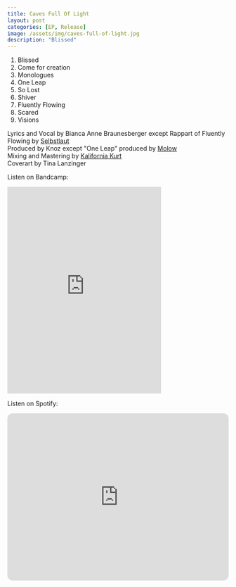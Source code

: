 ```yaml
---
title: Caves Full Of Light
layout: post
categories: [EP, Release]
image: /assets/img/caves-full-of-light.jpg
description: "Blissed"
---
```


1. Blissed
1. Come for creation
1. Monologues
1. One Leap
1. So Lost
1. Shiver
1. Fluently Flowing
1. Scared
1. Visions



Lyrics and Vocal by Bianca Anne Braunesberger except Rappart of Fluently Flowing by [Selbstlaut](https://selbstlaut.bandcamp.com/)  
Produced by Knoz except "One Leap" produced by [Molow](https://nulluhreins.org/)  
Mixing and Mastering by [Kalifornia Kurt](https://soundcloud.com/kalifornia-kurt)  
Coverart by Tina Lanzinger  

Listen on Bandcamp:
<iframe style="border: 0; width: 350px; height: 470px;" src="https://bandcamp.com/EmbeddedPlayer/album=3468071668/size=large/bgcol=ffffff/linkcol=0687f5/tracklist=false/transparent=true/" seamless><a href="https://quod.bandcamp.com/album/caves-full-of-light">Caves full of Light by Quod</a></iframe>

Listen on Spotify:
<iframe style="border-radius:12px" src="https://open.spotify.com/embed/album/34w5FwyizigbNs68jwUadJ?utm_source=generator" width="100%" height="380" frameBorder="0" allowfullscreen="" allow="autoplay; clipboard-write; encrypted-media; fullscreen; picture-in-picture" loading="lazy"></iframe>
